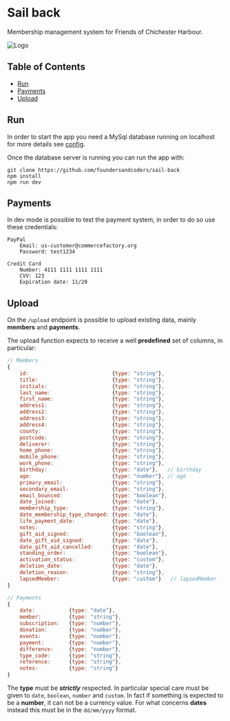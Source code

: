 # Sail back

Membership management system for Friends of Chichester Harbour.

![Logo](http://www.friendsch.org/images/headings/heading01.jpg)

## Table of Contents

- [Run](#run)
- [Payments](#payments)
- [Upload](#upload)

## Run

In order to start the app you need a MySql database running on localhost for more details see [config](https://github.com/foundersandcoders/sail-back/blob/master/config/env/development.js#L15).

Once the database server is running you can run the app with:

```
git clone https://github.com/foundersandcoders/sail-back
npm install
npm run dev
```

## Payments

In dev mode is possible to test the payment system, in order to do so use these credentials:

```
PayPal
	Email: us-customer@commercefactory.org
	Password: test1234

Credit Card
	Number: 4111 1111 1111 1111
	CVV: 123
	Expiration date: 11/20
```

## Upload

On the `/upload` endpoint is possible to upload existing data, mainly **members** and **payments**.

The upload function expects to receive a well **predefined** set of columns, in particular:

```js
// Members
{
	id:                           {type: "string"},
	title:                        {type: "string"},
	initials:                     {type: "string"},
	last_name:                    {type: "string"},
	first_name:                   {type: "string"},
	address1:                     {type: "string"},
	address2:                     {type: "string"},
	address3:                     {type: "string"},
	address4:                     {type: "string"},
	county:                       {type: "string"},
	postcode:                     {type: "string"},
	deliverer:                    {type: "string"},
	home_phone:                   {type: "string"},
	mobile_phone:                 {type: "string"},
	work_phone:                   {type: "string"},
	birthday:                     {type: "date"},   // birthday
	age: 		                  {type: "number"}, // age
	primary_email:                {type: "string"},
	secondary_email:              {type: "string"},
	email_bounced:                {type: "boolean"},
	date_joined:                  {type: "date"},
	membership_type:              {type: "string"},
	date_membership_type_changed: {type: "date"},
	life_payment_date:            {type: "date"},
	notes:                        {type: "string"},
	gift_aid_signed:              {type: "boolean"},
	date_gift_aid_signed:         {type: "date"},
	date_gift_aid_cancelled:      {type: "date"},
	standing_order:               {type: "boolean"},
	activation_status:            {type: "custom"},
	deletion_date:                {type: "date"},
	deletion_reason:              {type: "string"},
	lapsedMember:                 {type: "custom"}   // lapsedMember
}

// Payments
{
	date:           {type: "date"},
	member:         {type: "string"},
	subscription:   {type: "number"},
	donation:       {type: "number"},
	events:         {type: "number"},
	payment:        {type: "number"},
	difference:     {type: "number"},
	type_code:      {type: "string"},
	reference: 	    {type: "string"},
	notes:          {type: "string"}
}
```

The **type** must be ***strictly*** respected. In particular special care must be given to `date`, `boolean`, `number` and `custom`.
In fact if something is expected to be a **number**, it can not be a currency value. For what concerns **dates** instead this must be
in the `dd/mm/yyyy` format.
